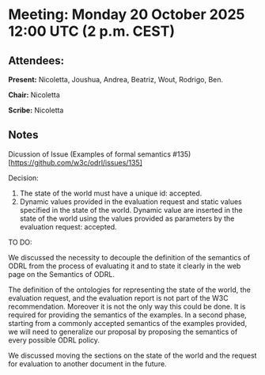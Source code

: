 # Meeting:  Monday 20 October 2025 12:00 UTC (2 p.m. CEST)

## Attendees: 

**Present:**  Nicoletta, Joushua, Andrea, Beatriz, Wout, Rodrigo, Ben.

**Chair:**   Nicoletta

**Scribe:**  Nicoletta

## Notes

Dicussion of Issue (Examples of formal semantics #135)[https://github.com/w3c/odrl/issues/135]

Decision:
1. The state of the world must have a unique id: accepted.
2. Dynamic values provided in the evaluation request and static values specified in the state of the world.
Dynamic value are inserted in the state of the world using the values provided as parameters by the evaluation request: accepted.

TO DO:

We discussed the necessity to decouple the definition of the semantics of ODRL from the process of evaluating it and to state it clearly in the web page on the Semantics of ODRL.

The definition of the ontologies for representing the state of the world, the evaluation request, and the evaluation report
is not part of the W3C recommendation. Moreover it is not the only way this could be done. It is required for providing the semantics of the examples. In a second phase, starting from a commonly accepted semantics of the examples provided, we will need to generalize our proposal by proposing the semantics of every possible ODRL policy.

We discussed moving the sections on the state of the world and the request for evaluation to another document in the future.



